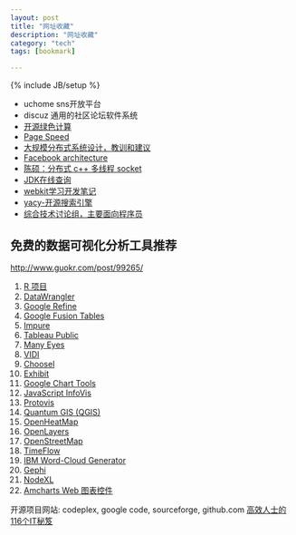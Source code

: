 ```yaml
---
layout: post
title: "网址收藏"
description: "网址收藏"
category: "tech"
tags: [bookmark]

---
```

{% include JB/setup %}

- uchome sns开放平台
- discuz 通用的社区论坛软件系统
- [开源绿色计算](http://www.greencompute.org/)
- [Page Speed](http://code.google.com/intl/zh-CN/speed/page-speed/)
- [大规模分布式系统设计，教训和建议](http://www.cs.cornell.edu/projects/ladis2009/talks/dean-keynote-ladis2009.pdf)
- [Facebook architecture](http://www.slideshare.net/mysqlops/facebook-architecture)
- [陈硕：分布式 c++ 多线程 socket](http://www.cnblogs.com/Solstice/)
- [JDK在线查询](http://download.oracle.com/javase/6/docs/api/)
- [webkit学习开发笔记](http://wenku.baidu.com/view/bcbcfa49e45c3b3567ec8bd3.html)
- [yacy-开源搜索引擎](http://yacy.net/en/index.html)
- [综合技术讨论组，主要面向程序员](https://delicious.com/pongba/toplanguage)

## 免费的数据可视化分析工具推荐

http://www.guokr.com/post/99265/

1. [R 项目](http://www.r-project.org/)
2. [DataWrangler](http://vis.stanford.edu/wrangler/)
3. [Google Refine](http://code.google.com/p/google-refine/)
4. [Google Fusion Tables](http://www.google.com/fusiontables/Home)
5. [Impure](http://www.impure.com/)
6. [Tableau Public](http://www.tableausoftware.com/public)
7. [Many Eyes](http://www-958.ibm.com/software/data/cognos/manyeyes/)
8. [VIDI](http://www.dataviz.org/)
10. [Choosel](http://code.google.com/p/choosel/)
11. [Exhibit](http://simile-widgets.org/exhibit/)
12. [Google Chart Tools](http://code.google.com/apis/charttools/index.html)
13. [JavaScript InfoVis](http://thejit.org/)
14. [Protovis](http://vis.stanford.edu/protovis/)
15. [Quantum GIS (QGIS)](http://www.qgis.org/)
16. [OpenHeatMap](http://www.openheatmap.com/)
17. [OpenLayers](http://openlayers.org/)
18. [OpenStreetMap](http://www.openstreetmap.org/)
19. [TimeFlow](https://github.com/FlowingMedia/TimeFlow/wiki/)
20. [IBM Word-Cloud Generator](https://www14.software.ibm.com/webapp/iwm/web/preLogin.do?source=AW-0VW)
21. [Gephi](http://gephi.org/)
22. [NodeXL](http://nodexl.codeplex.com/)
23. [Amcharts Web 图表控件](http://www.amcharts.com/)

开源项目网站: codeplex, google code, sourceforge, github.com
[高效人士的116个IT秘笈](http://lifehackerbook.com/)
